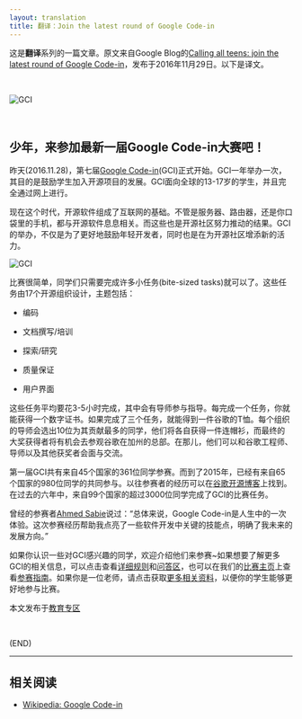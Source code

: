 ```yaml
---
layout: translation
title: 翻译：Join the latest round of Google Code-in
---
```



这是**翻译**系列的一篇文章。原文来自Google Blog的[Calling all teens: join the latest round of Google Code-in](https://blog.google/topics/education/calling-all-teens-join-latest-round-google-code-/)，发布于2016年11月29日。以下是译文。

<br/>

![GCI](https://storage.googleapis.com/gweb-uniblog-publish-prod/images/GCI_student_pic.2e16d0ba.fill-2000x1126.jpg)

<br/>

##	少年，来参加最新一届Google Code-in大赛吧！

昨天(2016.11.28)，第七届[Google Code-in](https://developers.google.com/open-source/gci/)(GCI)正式开始。GCI一年举办一次，其目的是鼓励学生加入开源项目的发展。GCI面向全球的13-17岁的学生，并且完全通过网上进行。

现在这个时代，开源软件组成了互联网的基础。不管是服务器、路由器，还是你口袋里的手机，都与开源软件息息相关。而这些也是开源社区努力推动的结果。GCI的举办，不仅是为了更好地鼓励年轻开发者，同时也是在为开源社区增添新的活力。

![GCI](https://lh4.googleusercontent.com/jjfD_NPykRT-4LQjUT14IInO-BCOy1WRkuPlfENBvf73-tbeU_fPJtkVRdZMap-o8lEvfd2NhTsYKVq-e0HlIISb5EUc_L_el_bKKCGfRQxQBDqWRlqpnl53As0A0EQn_it3QuRc)

比赛很简单，同学们只需要完成许多小任务(bite-sized tasks)就可以了。这些任务由17个开源组织设计，主题包括：

*	编码

*	文档撰写/培训

*	探索/研究

*	质量保证

*	用户界面

这些任务平均要花3-5小时完成，其中会有导师参与指导。每完成一个任务，你就能获得一个数字证书。如果完成了三个任务，就能得到一件谷歌的T恤。每个组织的导师会选出10位为其贡献最多的同学，他们将各自获得一件连帽衫，而最终的大奖获得者将有机会去参观谷歌在加州的总部。在那儿，他们可以和谷歌工程师、导师以及其他获奖者会面与交流。

第一届GCI共有来自45个国家的361位同学参赛。而到了2015年，已经有来自65个国家的980位同学的共同参与。以往参赛者的经历可以在[谷歌开源博客](http://opensource.googleblog.com/2016/11/stories-from-google-code-in-2015.html)上找到。在过去的六年中，来自99个国家的超过3000位同学完成了GCI的比赛任务。

曾经的参赛者[Ahmed Sabie](https://opensource.googleblog.com/2016/11/stories-from-google-code-in-2015.html)说过：“总体来说，Google Code-in是人生中的一次体验。这次参赛经历帮助我点亮了一些软件开发中关键的技能点，明确了我未来的发展方向。”

如果你认识一些对GCI感兴趣的同学，欢迎介绍他们来参赛~如果想要了解更多GCI的相关信息，可以点击查看[详细规则](https://developers.google.com/open-source/gci/resources/contest-rules)和[问答区](https://developers.google.com/open-source/gci/faq)，也可以在我们的[比赛主页](https://g.co/gci)上查看[参赛指南](https://developers.google.com/open-source/gci/resources/getting-started)。如果你是一位老师，请点击获取[更多相关资料](https://developers.google.com/open-source/gci/resources/media)，以便你的学生能够更好地参与比赛。

本文发布于[教育专区](https://blog.google/topics/education/)

<br/>

(END)

---

##	相关阅读

*	[Wikipedia: Google Code-in](https://zh.wikipedia.org/wiki/Google_Code-in)
